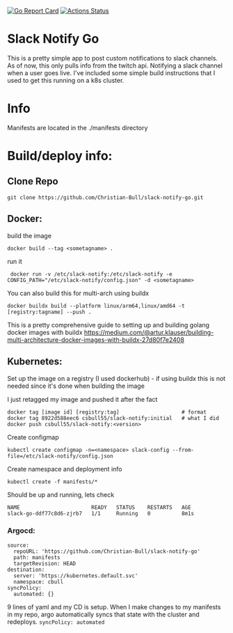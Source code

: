 [![Go Report Card](https://goreportcard.com/badge/github.com/Christian-Bull/slack-notify-go)](https://goreportcard.com/report/github.com/Christian-Bull/slack-notify-go)
[![Actions Status](https://github.com/Christian-Bull/slack-notify-go/workflows/push/badge.svg)](https://github.com/Christian-Bull/slack-notify-go/actions)

# Slack Notify Go

This is a pretty simple app to post custom notifications to slack channels. As of now, this only pulls info from the twitch api. Notifying a slack channel when a user goes live. I've included some simple build instructions that I used to get this running on a k8s cluster.


# Info

Manifests are located in the ./manifests directory

# Build/deploy info:

## Clone Repo

`git clone https://github.com/Christian-Bull/slack-notify-go.git`

## Docker:

build the image

    docker build --tag <sometagname> . 

run it

     docker run -v /etc/slack-notify:/etc/slack-notify -e CONFIG_PATH="/etc/slack-notify/config.json" -d <sometagname>

You can also build this for multi-arch using buildx
    
    docker buildx build --platform linux/arm64,linux/amd64 -t [registry:tagname] --push .

This is a pretty comprehensive guide to setting up and building golang docker images with buildx https://medium.com/@artur.klauser/building-multi-architecture-docker-images-with-buildx-27d80f7e2408

## Kubernetes:

Set up the image on a registry (I used dockerhub) - if using buildx this is not needed since it's done when building the image

I just retagged my image and pushed it after the fact

    docker tag [image id] [registry:tag]                    # format
    docker tag 8922d588eec6 csbull55/slack-notify:initial   # what I did
    docker push csbull55/slack-notify:<version>

Create configmap

    kubectl create configmap -n=<namespace> slack-config --from-file=/etc/slack-notify/config.json


Create namespace and deployment info

    kubectl create -f manifests/*

Should be up and running, lets check

```cbull@cbull:~$ kubectl get pods -n=cbull
NAME                       READY   STATUS    RESTARTS   AGE
slack-go-ddf77c8d6-zjrb7   1/1     Running   0          8m1s
```

### Argocd:
```project: default
source:
  repoURL: 'https://github.com/Christian-Bull/slack-notify-go'
  path: manifests
  targetRevision: HEAD
destination:
  server: 'https://kubernetes.default.svc'
  namespace: cbull
syncPolicy:
  automated: {}
```
9 lines of yaml and my CD is setup. When I make changes to my manifests in my repo, argo automatically syncs that state with the cluster and redeploys. `syncPolicy: automated`
